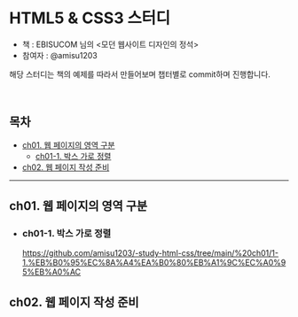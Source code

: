 # HTML5 & CSS3 스터디
- 책 : EBISUCOM 님의 &lt;모던 웹사이트 디자인의 정석>
- 참여자 : @amisu1203

해당 스터디는 책의 예제를 따라서 만들어보며 챕터별로 commit하며 진행합니다.

<br>

## 목차

- [ch01. 웹 페이지의 영역 구분](#ch01-웹-페이지의-영역-구분)
  - [ch01-1. 박스 가로 정렬](#ch01-1--박스-가로-정렬)
- [ch02. 웹 페이지 작성 준비](#ch02-웹-페이지-작성-준비)

---

## ch01. 웹 페이지의 영역 구분

  - ### ch01-1. 박스 가로 정렬
    https://github.com/amisu1203/-study-html-css/tree/main/%20ch01/1-1.%EB%B0%95%EC%8A%A4%EA%B0%80%EB%A1%9C%EC%A0%95%EB%A0%AC
  

## ch02. 웹 페이지 작성 준비

